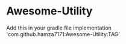 # Awesome-Utility

Add this in your gradle file
implementation 'com.github.hamza7171:Awesome-Utility:TAG'
